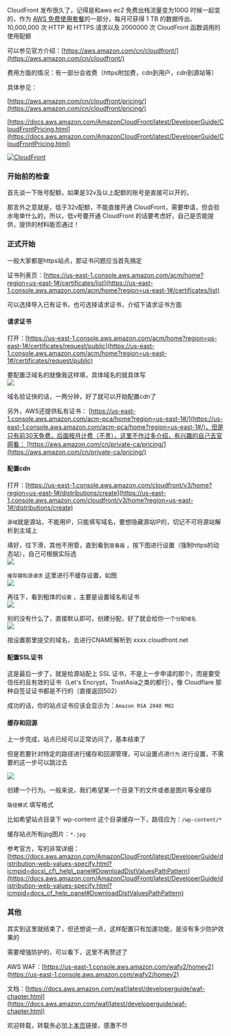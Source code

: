 CloudFront 发布很久了，记得是和aws ec2 免费出栈流量变为100G 时候一起变的，作为 [AWS 免费使用套餐](https://aws.amazon.com/cn/free/)的一部分，每月可获得 1 TB 的数据传出、10,000,000 次 HTTP 和 HTTPS 请求以及 2000000 次 CloudFront 函数调用的使用配额

可以参见官方介绍：[https://aws.amazon.com/cn/cloudfront/](https://aws.amazon.com/cn/cloudfront/)

费用方面的情况：有一部分会收费（https附加费，cdn到用户，cdn到源站等）

具体参见：

[https://aws.amazon.com/cn/cloudfront/pricing/](https://aws.amazon.com/cn/cloudfront/pricing/)

[https://docs.aws.amazon.com/AmazonCloudFront/latest/DeveloperGuide/CloudFrontPricing.html](https://docs.aws.amazon.com/AmazonCloudFront/latest/DeveloperGuide/CloudFrontPricing.html)

[![CloudFront](https://docs.aws.amazon.com/images/AmazonCloudFront/latest/DeveloperGuide/images/Charges.png)](https://docs.aws.amazon.com/images/AmazonCloudFront/latest/DeveloperGuide/images/Charges.png)

### 开始前的检查

首先谈一下账号配额，如果是32v及以上配额的账号是直接可以开的，

那言外之意就是，低于32v配额，不能直接开通 CloudFront，需要申请，但会验水电单什么的，所以，低v号要开通 CloudFront 的话要考虑好，自己是否能提供，提供的材料能否通过！

### 正式开始

一般大家都是https站点，那证书问题应当首先搞定

证书列表页：[https://us-east-1.console.aws.amazon.com/acm/home?region=us-east-1#/certificates/list](https://us-east-1.console.aws.amazon.com/acm/home?region=us-east-1#/certificates/list)

可以选择导入已有证书，也可选择请求证书，介绍下请求证书方面

#### 请求证书

打开：[https://us-east-1.console.aws.amazon.com/acm/home?region=us-east-1#/certificates/request/public](https://us-east-1.console.aws.amazon.com/acm/home?region=us-east-1#/certificates/request/public)

要配置泛域名的就像我这样填，具体域名的就具体写  
[![](https://www.bujj.org/wp-content/themes/CorePress/static/img/loading.gif)](https://img.bujj.org/202210262258153.png)

域名验证快的话，一两分钟，好了就可以开始配置cdn了

另外，AWS还提供私有证书： [https://us-east-1.console.aws.amazon.com/acm-pca/home?region=us-east-1#/](https://us-east-1.console.aws.amazon.com/acm-pca/home?region=us-east-1#/)，但是只有前30天免费，后面按月计费（不贵），这里不作过多介绍，有兴趣的自己去官网看： [https://aws.amazon.com/cn/private-ca/pricing/](https://aws.amazon.com/cn/private-ca/pricing/)

#### 配置cdn

打开：[https://us-east-1.console.aws.amazon.com/cloudfront/v3/home?region=us-east-1#/distributions/create](https://us-east-1.console.aws.amazon.com/cloudfront/v3/home?region=us-east-1#/distributions/create)

`源域`就是源站，不能用IP，只能填写域名，要想隐藏源站IP的，切记不可将源站解析到主域上

填好，往下滑，其他不用管，直到看到`查看器` ，按下图进行设置（强制https的动态站），自己可根据实际选  
[![](https://www.bujj.org/wp-content/themes/CorePress/static/img/loading.gif)](https://img.bujj.org/202210262307504.png)

`缓存键和源请求` 这里进行不缓存设置，如图  
[![](https://www.bujj.org/wp-content/themes/CorePress/static/img/loading.gif)](https://img.bujj.org/202210262310193.png)

再往下，看到粗体的`设置` ，主要是设置域名和证书  
[![](https://www.bujj.org/wp-content/themes/CorePress/static/img/loading.gif)](https://img.bujj.org/202210262322147.png)

别的没有什么了，直接默认即可，创建分配，好了就会给你一个`分配域名`  
[![](https://www.bujj.org/wp-content/themes/CorePress/static/img/loading.gif)](https://img.bujj.org/202210262332986.png)

按设置那里提交的域名，去进行CNAME解析到 xxxx.cloudfront.net

#### 配置SSL证书

这是最后一步了，就是给源站配上 SSL 证书，不是上一步申请的那个，而是要受信任的且有效的证书（Let's Encrypt，TrustAsia之类的都行），像 Cloudflare 那种自签证证书都是不行的（直接返回502）

成功的话，你的站点证书应该会显示为：`Amazon RSA 2048 M02`

#### 缓存和回源

上一步完成，站点已经可以正常访问了，基本结束了

但是若要针对特定的路径进行缓存和回源管理，可以设置点进`行为` 进行设置，不需要的这一步可以跳过去

[![](https://www.bujj.org/wp-content/themes/CorePress/static/img/loading.gif)](https://img.bujj.org/202210270011704.png)

创建一个行为。一般来说，我们希望某一个目录下的文件或者是图片等全缓存

`路径模式` 填写格式

比如希望站点目录下 wp-content 这个目录缓存一下，路径应为：`/wp-content/*`

缓存站点所有jpg图片：`*.jpg`

参考官方，写的非常详细：[https://docs.aws.amazon.com/AmazonCloudFront/latest/DeveloperGuide/distribution-web-values-specify.html?icmpid=docs\_cf\_help\_panel#DownloadDistValuesPathPattern](https://docs.aws.amazon.com/AmazonCloudFront/latest/DeveloperGuide/distribution-web-values-specify.html?icmpid=docs_cf_help_panel#DownloadDistValuesPathPattern)

### 其他

其实到这里就结束了，但还想说一点，这样配置只有加速功能，是没有多少防护效果的

需要增强防护的，可以看下，这里不再赘述了

AWS WAF：[https://us-east-1.console.aws.amazon.com/wafv2/homev2](https://us-east-1.console.aws.amazon.com/wafv2/homev2)

文档：[https://docs.aws.amazon.com/waf/latest/developerguide/waf-chapter.html](https://docs.aws.amazon.com/waf/latest/developerguide/waf-chapter.html)

欢迎转载，转载务必加上[本页](https://www.bujj.org/index.php/2022/10/27/467/)链接，感激不尽
